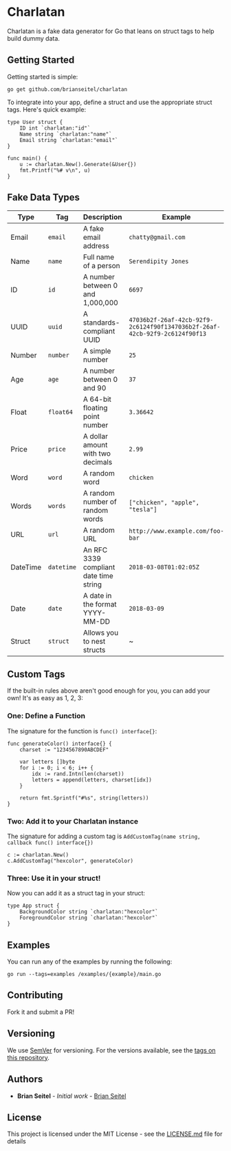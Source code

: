 # Charlatan

Charlatan is a fake data generator for Go that leans on struct tags to help build dummy data.

## Getting Started

Getting started is simple:

```
go get github.com/brianseitel/charlatan
```

To integrate into your app, define a struct and use the appropriate struct tags. Here's quick example:

```golang
type User struct {
    ID int `charlatan:"id"`
    Name string `charlatan:"name"`
    Email string `charlatan:"email"`
}

func main() {
	u := charlatan.New().Generate(&User{})
	fmt.Printf("%# v\n", u)
}
```

## Fake Data Types

| Type | Tag | Description | Example |
|---|---|---|---|
| Email | `email` | A fake email address | `chatty@gmail.com` |
| Name | `name` | Full name of a person | `Serendipity Jones` |
| ID | `id` | A number between 0 and 1,000,000 | `6697` |
| UUID | `uuid` | A standards-compliant UUID | `47036b2f-26af-42cb-92f9-2c6124f90f1347036b2f-26af-42cb-92f9-2c6124f90f13` |
| Number | `number` | A simple number | `25` |
| Age | `age` | A number between 0 and 90 | `37` |
| Float | `float64` | A 64-bit floating point number | `3.36642` |
| Price | `price` | A dollar amount with two decimals | `2.99` |
| Word | `word` | A random word | `chicken` |
| Words | `words` | A random number of random words | `["chicken", "apple", "tesla"]` |
| URL | `url` | A random URL | `http://www.example.com/foo-bar` |
| DateTime | `datetime` | An RFC 3339 compliant date time string | `2018-03-08T01:02:05Z` |
| Date | `date` | A date in the format YYYY-MM-DD | `2018-03-09` |
| Struct | `struct` | Allows you to nest structs | ~ |

## Custom Tags

If the built-in rules above aren't good enough for you, you can add your own! It's as easy as 1, 2, 3:

### One: Define a Function

The signature for the function is `func() interface{}`:

```golang
func generateColor() interface{} {
	charset := "1234567890ABCDEF"

	var letters []byte
	for i := 0; i < 6; i++ {
		idx := rand.Intn(len(charset))
		letters = append(letters, charset[idx])
	}

	return fmt.Sprintf("#%s", string(letters))
}
```

### Two: Add it to your Charlatan instance

The signature for adding a custom tag is `AddCustomTag(name string, callback func() interface{})`

```golang
c := charlatan.New()
c.AddCustomTag("hexcolor", generateColor)
```

### Three: Use it in your struct!

Now you can add it as a struct tag in your struct:

```golang
type App struct {
	BackgroundColor string `charlatan:"hexcolor"`
	ForegroundColor string `charlatan:"hexcolor"`
}
```

## Examples

You can run any of the examples by running the following:

```
go run --tags=examples /examples/{example}/main.go
```

## Contributing

Fork it and submit a PR!

## Versioning

We use [SemVer](http://semver.org/) for versioning. For the versions available, see the [tags on this repository](https://github.com/brianseitel/charlatan/tags). 

## Authors

* **Brian Seitel** - *Initial work* - [Brian Seitel](https://github.com/PurpleBooth)

## License

This project is licensed under the MIT License - see the [LICENSE.md](LICENSE.md) file for details
